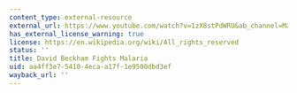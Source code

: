 ```yaml
---
content_type: external-resource
external_url: https://www.youtube.com/watch?v=1zX8stPdWRU&ab_channel=MadameFigaro
has_external_license_warning: true
license: https://en.wikipedia.org/wiki/All_rights_reserved
status: ''
title: David Beckham Fights Malaria
uid: aa4ff3e7-5410-4eca-a17f-1e9500dbd3ef
wayback_url: ''
---
```

